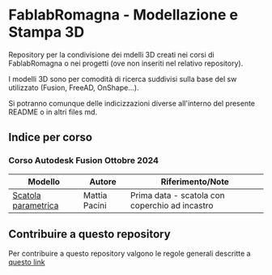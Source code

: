 FablabRomagna - Modellazione e Stampa 3D
========================================

Repository per la condivisione dei mdelli 3D creati nei corsi di FablabRomagna o nei progetti (ove non inseriti nel relativo repository).

I modelli 3D sono per comodità di ricerca suddivisi sulla base del sw utilizzato (Fusion, FreeAD, OnShape...).

Si potranno comunque delle indicizzazioni diverse all'interno del presente README o in altri files md.



## Indice per corso

### Corso Autodesk Fusion Ottobre 2024


| Modello | Autore | Riferimento/Note |
| --- | --- | --- |
| [Scatola parametrica](modelli3d_fusion/Mattia/Scatola_parametrica_configurabile.f3z) | Mattia Pacini | Prima data  - scatola con coperchio ad incastro  |



## Contribuire a questo repository
Per contribuire a questo repository valgono le regole generali descritte a [questo link](https://github.com/fablabromagna-org/fablabromagna-rules)
